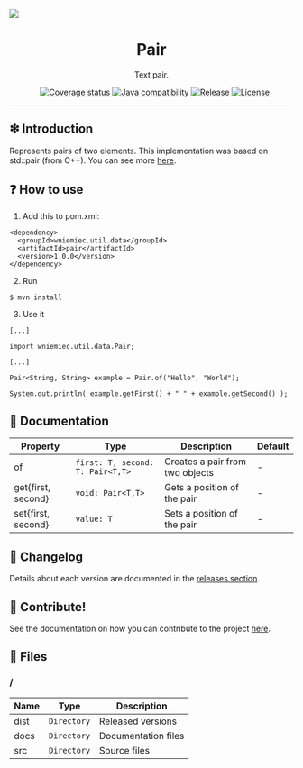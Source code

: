 ![](https://github.com/wniemiec-util-data/pair/blob/master/docs/img/logo/logo.jpg)

<h1 align='center'>Pair</h1>
<p align='center'>Text pair.</p>
<p align="center">
	<a href="https://github.com/wniemiec-util-data/pair/actions/workflows/windows.yml"><img src="https://github.com/wniemiec-util-data/pair/actions/workflows/windows.yml/badge.svg" alt=""></a>
	<a href="https://github.com/wniemiec-util-data/pair/actions/workflows/macos.yml"><img src="https://github.com/wniemiec-util-data/pair/actions/workflows/macos.yml/badge.svg" alt=""></a>
	<a href="https://github.com/wniemiec-util-data/pair/actions/workflows/ubuntu.yml"><img src="https://github.com/wniemiec-util-data/pair/actions/workflows/ubuntu.yml/badge.svg" alt=""></a>
	<a href="https://codecov.io/gh/wniemiec-util-data/pair"><img src="https://codecov.io/gh/wniemiec-util-data/pair/branch/master/graph/badge.svg?token=R2SFS4SP86" alt="Coverage status"></a>
	<a href="http://java.oracle.com"><img src="https://img.shields.io/badge/java-11+-D0008F.svg" alt="Java compatibility"></a>
	<a href="https://github.com/wniemiec-util-data/pair/releases"><img src="https://img.shields.io/github/v/release/wniemiec-util-data/pair" alt="Release"></a>
	<a href="https://github.com/wniemiec-util-data/pair/blob/master/LICENSE"><img src="https://img.shields.io/github/license/wniemiec-util-data/pair" alt="License"></a>
</p>
<hr />

## ❇ Introduction
Represents pairs of two elements. This implementation was based on std::pair (from C++). You can see more [here](https://www.geeksforgeeks.org/pair-in-cpp-stl/).

## ❓ How to use
1. Add this to pom.xml:
```
<dependency>
  <groupId>wniemiec.util.data</groupId>
  <artifactId>pair</artifactId>
  <version>1.0.0</version>
</dependency>
```

2. Run
```
$ mvn install
```

3. Use it
```
[...]

import wniemiec.util.data.Pair;

[...]

Pair<String, String> example = Pair.of("Hello", "World");

System.out.println( example.getFirst() + " " + example.getSecond() );
```

## 📖 Documentation
|        Property        |Type|Description|Default|
|----------------|-------------------------------|-----------------------------|--------|
|of |`first: T, second: T: Pair<T,T>`|Creates a pair from two objects| - |
|get{first, second} |`void: Pair<T,T>`|Gets a position of the pair| - |
|set{first, second} |`value: T`|Sets a position of the pair| - |


## 🚩 Changelog
Details about each version are documented in the [releases section](https://github.com/williamniemiec/wniemiec-util-data/pair/releases).

## 🤝 Contribute!
See the documentation on how you can contribute to the project [here](https://github.com/wniemiec-util-data/pair/blob/master/CONTRIBUTING.md).

## 📁 Files

### /
|        Name        |Type|Description|
|----------------|-------------------------------|-----------------------------|
|dist |`Directory`|Released versions|
|docs |`Directory`|Documentation files|
|src     |`Directory`| Source files|
